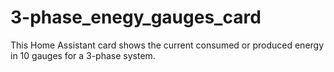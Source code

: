 # 3-phase_enegy_gauges_card
This Home Assistant card shows the current consumed or produced energy in 10 gauges for a 3-phase system.
